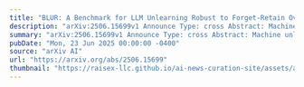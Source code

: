 ```yaml
---
title: "BLUR: A Benchmark for LLM Unlearning Robust to Forget-Retain Overlap"
description: "arXiv:2506.15699v1 Announce Type: cross Abstract: Machine unlearning has the potential to improve the safety of large language models (LLMs) by removing sensitive or harmful information post hoc. A key challenge in unlearning involves balancing between forget quality (effectively unlearning undesirable information) and retain quality (maintaining good performance on other, general tasks). Unfortunately, as we show, current LLM unlearning benchmarks contain highly disparate forget and retain sets -- painting a false picture of the effectiveness of LLM unlearning methods. This can be particularly problematic because it opens the door for benign perturbations, such as relearning attacks, to easily reveal supposedly unlearned knowledge once models are deployed. To address this, we present $texttt{BLUR}$: a benchmark for LLM unlearning that provides more realistic scenarios of forget-retain overlap. $texttt{BLUR}$ significantly expands on existing unlearning benchmarks by providing extended evaluation tasks, combined forget/retain queries, and relearning datasets of varying degrees of difficulty. Despite the benign nature of the queries considered, we find that the performance of existing methods drops significantly when evaluated on $texttt{BLUR}$, with simple approaches performing better on average than more recent methods. These results highlight the importance of robust evaluation and suggest several important directions of future study. Our benchmark is publicly available at: https://huggingface.co/datasets/forgelab/BLUR"
summary: "arXiv:2506.15699v1 Announce Type: cross Abstract: Machine unlearning has the potential to improve the safety of large language models (LLMs) by removing sensitive or harmful information post hoc. A key challenge in unlearning involves balancing between forget quality (effectively unlearning undesirable information) and retain quality (maintaining good performance on other, general tasks). Unfortunately, as we show, current LLM unlearning benchmarks contain highly disparate forget and retain sets -- painting a false picture of the effectiveness of LLM unlearning methods. This can be particularly problematic because it opens the door for benign perturbations, such as relearning attacks, to easily reveal supposedly unlearned knowledge once models are deployed. To address this, we present $texttt{BLUR}$: a benchmark for LLM unlearning that provides more realistic scenarios of forget-retain overlap. $texttt{BLUR}$ significantly expands on existing unlearning benchmarks by providing extended evaluation tasks, combined forget/retain queries, and relearning datasets of varying degrees of difficulty. Despite the benign nature of the queries considered, we find that the performance of existing methods drops significantly when evaluated on $texttt{BLUR}$, with simple approaches performing better on average than more recent methods. These results highlight the importance of robust evaluation and suggest several important directions of future study. Our benchmark is publicly available at: https://huggingface.co/datasets/forgelab/BLUR"
pubDate: "Mon, 23 Jun 2025 00:00:00 -0400"
source: "arXiv AI"
url: "https://arxiv.org/abs/2506.15699"
thumbnail: "https://raisex-llc.github.io/ai-news-curation-site/assets/arxiv.png"
---
```


